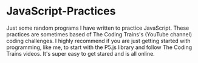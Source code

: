 # JavaScript-Practices

Just some random programs I have written to practice JavaScript. These practices are sometimes based of The Coding Trains's (YouTube channel) coding challenges. I highly recommend if you are just getting started with programming, like me, to start with the P5.js library and follow The Coding Trains videos. It's super easy to get stared and is all online.
